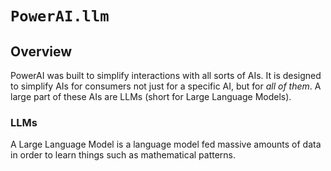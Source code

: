 # `PowerAI.llm`
## Overview
PowerAI was built to simplify interactions with all sorts of AIs. It is designed to simplify AIs for consumers not just for a specific AI, but for _all of them_. A large part of these AIs are LLMs (short for Large Language Models).
### LLMs
A Large Language Model is a language model fed massive amounts of data in order to learn things such as mathematical patterns.